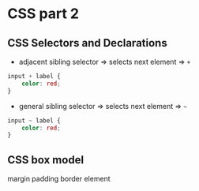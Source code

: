 # CSS part 2

## CSS Selectors and Declarations

- adjacent sibling selector => selects next element => `+`

```css
input + label {
	color: red;
}
```

- general sibling selector => selects next element => `~`

```css
input ~ label {
	color: red;
}
```

## CSS box model

margin
padding
border
element
